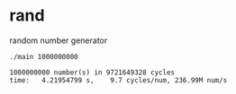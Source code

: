# rand
random number generator

```
./main 1000000000
```

```
1000000000 number(s) in 9721649328 cycles
time:   4.21954799 s,    9.7 cycles/num, 236.99M num/s
```
